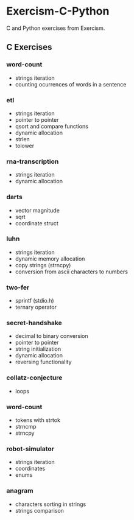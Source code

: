 # Exercism-C-Python
C and Python exercises from Exercism.

## C Exercises

### word-count
* strings iteration
* counting ocurrences of words in a sentence

### etl
* strings iteration
* pointer to pointer
* qsort and compare functions
* dynamic allocation
* strlen
* tolower

### rna-transcription
* strings iteration
* dynamic allocation

### darts
* vector magnitude
* sqrt
* coordinate struct

### luhn
* strings iteration
* dynamic memory allocation
* copy strings (strncpy)
* conversion from ascii characters to numbers

### two-fer
* sprintf (stdio.h)
* ternary operator

### secret-handshake
* decimal to binary conversion
* pointer to pointer
* string initialization
* dynamic allocation
* reversing functionality

### collatz-conjecture
* loops

### word-count
* tokens with strtok
* strncmp
* strncpy

### robot-simulator
* strings iteration
* coordinates
* enums

### anagram
* characters sorting in strings
* strings comparison
